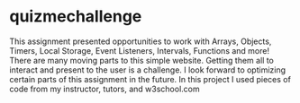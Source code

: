 # quizmechallenge

This assignment presented opportunities to work with Arrays, Objects, Timers, Local Storage, Event Listeners, Intervals, Functions and more! There are many moving parts to this simple website. Getting them all to interact and present to the user is a challenge. I look forward to optimizing certain parts of this assignment in the future. In this project I used pieces of code from my instructor, tutors, and w3school.com

